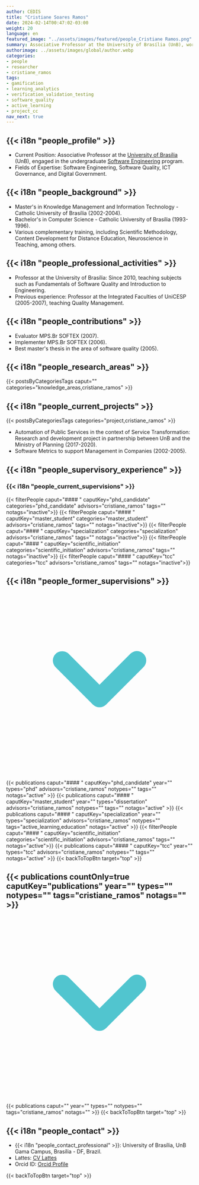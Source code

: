 ```yaml
---
author: CEDIS
title: "Cristiane Soares Ramos"
date: 2024-02-14T00:47:02-03:00
weight: 20
language: en
featured_image: "../assets/images/featured/people_Cristiane Ramos.png"
summary: Associative Professor at the University of Brasília (UnB), working in the undergraduate Software Engineering program.
authorimage: ../assets/images/global/author.webp
categories:
- people
- researcher
- cristiane_ramos
tags: 
- gamification
- learning_analytics
- verification_validation_testing
- software_quality
- active_learning
- project_cc
nav_next: true
---
```

<div id="top"></div>

## {{< i18n "people_profile" >}}
- Current Position: Associative Professor at the [University of Brasília](https://www.unb.br/) (UnB), engaged in the undergraduate [Software Engineering](http://software.unb.br/) program.
- Fields of Expertise: Software Engineering, Software Quality, ICT Governance, and Digital Government.

## {{< i18n "people_background" >}}
- Master's in Knowledge Management and Information Technology - Catholic University of Brasília (2002-2004).
- Bachelor's in Computer Science - Catholic University of Brasília (1993-1996).
- Various complementary training, including Scientific Methodology, Content Development for Distance Education, Neuroscience in Teaching, among others.

## {{< i18n "people_professional_activities" >}}
- Professor at the University of Brasília: Since 2010, teaching subjects such as Fundamentals of Software Quality and Introduction to Engineering.
- Previous experience: Professor at the Integrated Faculties of UniCESP (2005-2007), teaching Quality Management.

## {{< i18n "people_contributions" >}}
- Evaluator MPS.Br SOFTEX (2007).
- Implementer MPS.Br SOFTEX (2006).
- Best master's thesis in the area of software quality (2005).

## {{< i18n "people_research_areas" >}}
{{< postsByCategoriesTags caput="" categories="knowledge_areas,cristiane_ramos" >}}

## {{< i18n "people_current_projects" >}}
{{< postsByCategoriesTags categories="project,cristiane_ramos" >}}
- Automation of Public Services in the context of Service Transformation: Research and development project in partnership between UnB and the Ministry of Planning (2017-2020).
- Software Metrics to support Management in Companies (2002-2005).

## {{< i18n "people_supervisory_experience" >}}
### {{< i18n "people_current_supervisions" >}}
{{< filterPeople caput="#### " caputKey="phd_candidate" categories="phd_candidate" advisors="cristiane_ramos" tags="" notags="inactive">}}
{{< filterPeople caput="#### " caputKey="master_student" categories="master_student" advisors="cristiane_ramos" tags="" notags="inactive">}}
{{< filterPeople caput="#### " caputKey="specialization" categories="specialization" advisors="cristiane_ramos" tags="" notags="inactive">}}
{{< filterPeople caput="#### " caputKey="scientific_initiation" categories="scientific_initiation" advisors="cristiane_ramos" tags="" notags="inactive">}}
{{< filterPeople caput="#### " caputKey="tcc" categories="tcc" advisors="cristiane_ramos" tags="" notags="inactive">}}
<div id="previous-collaborators" x-data="{ showPrevious: false }">
    <h2 id="former-collaborators-title" @click="showPrevious = !showPrevious" class="text-xl font-bold mb-2 cursor-pointer flex items-center text-primary-900">
      {{< i18n "people_former_supervisions" >}}
      <svg :class="{'rotate-0': !showPrevious, 'rotate-180': showPrevious}" class="ml-2 h-5 w-5 transform transition-transform duration-200" xmlns="http://www.w3.org/2000/svg" viewBox="0 0 20 20" fill="#51C5CF"><path fill-rule="evenodd" d="M5.293 7.293a1 1 0 011.414 0L10 10.586l3.293-3.293a1 1 0 111.414 1.414l-4 4a1 1 0 01-1.414 0l-4-4a1 1 0 010-1.414z" clip-rule="evenodd" /></svg>
    </h2>
    <div x-show="showPrevious" x-cloak>
    {{< publications caput="#### " caputKey="phd_candidate"  year="" types="phd" advisors="cristiane_ramos" notypes="" tags="" notags="active" >}}
    {{< publications caput="#### " caputKey="master_student" year="" types="dissertation" advisors="cristiane_ramos" notypes="" tags="" notags="active" >}}
    {{< publications caput="#### " caputKey="specialization" year="" types="specialization" advisors="cristiane_ramos" notypes="" tags="active_learning,education" notags="active" >}}
    {{< filterPeople caput="#### " caputKey="scientific_initiation" categories="scientific_initiation" advisors="cristiane_ramos" tags="" notags="active">}}
    {{< publications caput="#### " caputKey="tcc" year="" types="tcc" advisors="cristiane_ramos" notypes="" tags="" notags="active" >}}
    {{< backToTopBtn target="top" >}}
    </div>
  </div>

<div id="npublications-section" x-data="{ showPublications: false }">
    <h2 id="npublications-title" @click="showPublications = !showPublications" class="text-xl font-bold mb-2 cursor-pointer flex items-center text-primary-900">
      {{< publications countOnly=true caputKey="publications" year="" types="" notypes="" tags="cristiane_ramos" notags="" >}}
      <svg :class="{'rotate-0': !showPublications, 'rotate-180': showPublications}" class="ml-2 h-5 w-5 transform transition-transform duration-200" xmlns="http://www.w3.org/2000/svg" viewBox="0 0 20 20" fill="#51C5CF"><path fill-rule="evenodd" d="M5.293 7.293a1 1 0 011.414 0L10 10.586l3.293-3.293a1 1 0 111.414 1.414l-4 4a1 1 0 01-1.414 0l-4-4a1 1 0 010-1.414z" clip-rule="evenodd" /></svg>
    </h2>
    <div x-show="showPublications" x-cloak>
      {{< publications caput="" year="" types="" notypes="" tags="cristiane_ramos" notags="" >}}
      {{< backToTopBtn target="top" >}}
    </div>
</div>

## {{< i18n "people_contact" >}}
- {{< i18n "people_contact_professional" >}}: University of Brasília, UnB Gama Campus, Brasília - DF, Brazil.
- Lattes: [CV Lattes](http://lattes.cnpq.br/9950213660160161)
- Orcid ID: [Orcid Profile](https://orcid.org/0000-0002-6235-5590)

{{< backToTopBtn target="top" >}}